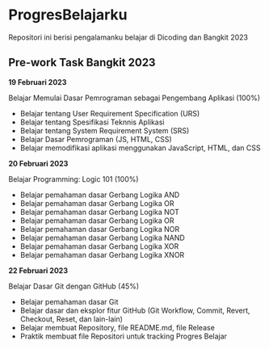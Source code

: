 # ProgresBelajarku
Repositori ini berisi pengalamanku belajar di Dicoding dan Bangkit 2023

## Pre-work Task Bangkit 2023

**19 Februari 2023**

Belajar Memulai Dasar Pemrograman sebagai Pengembang Aplikasi (100%)
- Belajar tentang User Requirement Specification (URS)
- Belajar tentang Spesifikasi Teknnis Aplikasi
- Belajar tentang System Requirement System (SRS)
- Belajar Dasar Pemrograman (JS, HTML, CSS)
- Belajar memodifikasi aplikasi menggunakan JavaScript, HTML, dan CSS

**20 Februari 2023**

Belajar Programming: Logic 101 (100%)
- Belajar pemahaman dasar Gerbang Logika AND
- Belajar pemahaman dasar Gerbang Logika OR
- Belajar pemahaman dasar Gerbang Logika NOT
- Belajar pemahaman dasar Gerbang Logika OR
- Belajar pemahaman dasar Gerbang Logika NOR
- Belajar pemahaman dasar Gerbang Logika NAND
- Belajar pemahaman dasar Gerbang Logika XOR
- Belajar pemahaman dasar Gerbang Logika XNOR

**22 Februari 2023**

Belajar Dasar Git dengan GitHub (45%)
- Belajar pemahaman dasar Git
- Belajar dasar dan eksplor fitur GitHub (Git Workflow, Commit, Revert, Checkout, Reset, dan lain-lain)
- Belajar membuat Repository, file README.md, file Release
- Praktik membuat file Repositori untuk tracking Progres Belajar
